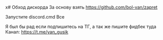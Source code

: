 x# Обход дискорда
За основу взять https://github.com/bol-van/zapret

Запустите discord.cmd
Все

Я был бы рад если подпишитесь на ТГ, а так же пишите фидбек туда
Канал: https://t.me/yan_gusik
